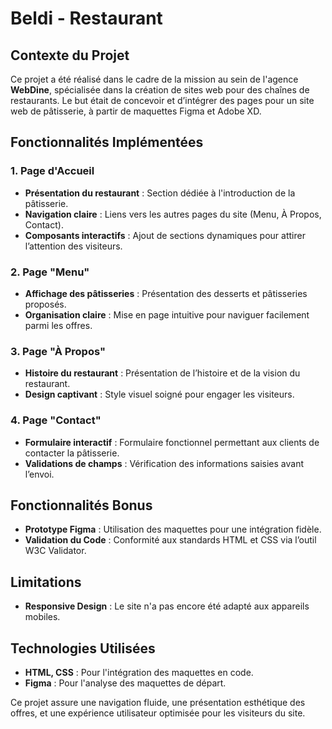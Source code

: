 # Beldi - Restaurant

## Contexte du Projet

Ce projet a été réalisé dans le cadre de la mission au sein de l'agence **WebDine**, spécialisée dans la création de sites web pour des chaînes de restaurants. Le but était de concevoir et d’intégrer des pages pour un site web de pâtisserie, à partir de maquettes Figma et Adobe XD.

## Fonctionnalités Implémentées

### 1. Page d'Accueil
- **Présentation du restaurant** : Section dédiée à l'introduction de la pâtisserie.
- **Navigation claire** : Liens vers les autres pages du site (Menu, À Propos, Contact).
- **Composants interactifs** : Ajout de sections dynamiques pour attirer l’attention des visiteurs.

### 2. Page "Menu"
- **Affichage des pâtisseries** : Présentation des desserts et pâtisseries proposés.
- **Organisation claire** : Mise en page intuitive pour naviguer facilement parmi les offres.

### 3. Page "À Propos"
- **Histoire du restaurant** : Présentation de l’histoire et de la vision du restaurant.
- **Design captivant** : Style visuel soigné pour engager les visiteurs.

### 4. Page "Contact"
- **Formulaire interactif** : Formulaire fonctionnel permettant aux clients de contacter la pâtisserie.
- **Validations de champs** : Vérification des informations saisies avant l’envoi.

## Fonctionnalités Bonus
- **Prototype Figma** : Utilisation des maquettes pour une intégration fidèle.
- **Validation du Code** : Conformité aux standards HTML et CSS via l’outil W3C Validator.

## Limitations
- **Responsive Design** : Le site n'a pas encore été adapté aux appareils mobiles.

## Technologies Utilisées
- **HTML, CSS** : Pour l'intégration des maquettes en code.
- **Figma** : Pour l'analyse des maquettes de départ.

Ce projet assure une navigation fluide, une présentation esthétique des offres, et une expérience utilisateur optimisée pour les visiteurs du site.
